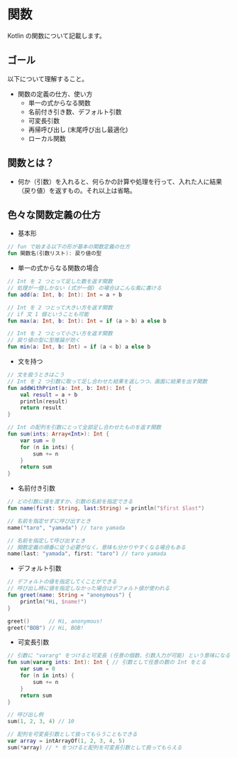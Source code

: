 # 関数

Kotlin の関数について記載します。

## ゴール

以下について理解すること。

* 関数の定義の仕方、使い方
  * 単一の式からなる関数
  * 名前付き引き数、デフォルト引数
  * 可変長引数
  * 再帰呼び出し (末尾呼び出し最適化)
  * ローカル関数

## 関数とは？

* 何か（引数）を入れると、何らかの計算や処理を行って、入れた人に結果（戻り値）を返すもの。それ以上は省略。

## 色々な関数定義の仕方

* 基本形

```kotlin
// fun で始まる以下の形が基本の関数定義の仕方
fun 関数名(引数リスト): 戻り値の型
```

* 単一の式からなる関数の場合

```kotlin
// Int を 2 つとって足した数を返す関数
// 処理が一個しかない (式が一個) の場合はこんな風に書ける
fun add(a: Int, b: Int): Int = a + b
```

```kotlin
// Int を 2 つとって大きい方を返す関数
// if 文 1 個ということも可能
fun max(a: Int, b: Int): Int = if (a > b) a else b
```

```kotlin
// Int を 2 つとって小さい方を返す関数
// 戻り値の型に型推論が効く
fun min(a: Int, b: Int) = if (a < b) a else b
```

* 文を持つ

```kotlin
// 文を扱うときはこう
// Int を 2 つ引数に取って足し合わせた結果を返しつつ、画面に結果を出す関数
fun addWithPrint(a: Int, b: Int): Int {
    val result = a + b
    println(result)
    return result
}
```

```kotlin
// Int の配列を引数にとって全部足し合わせたものを返す関数
fun sum(ints: Array<Int>): Int {
    var sum = 0
    for (n in ints) {
        sum += n
    }
    return sum
}
```

* 名前付き引数

```kotlin
// どの引数に値を渡すか、引数の名前を指定できる
fun name(first: String, last:String) = println("$first $last")

// 名前を指定せずに呼び出すとき
name("taro", "yamada") // taro yamada

// 名前を指定して呼び出すとき
// 関数定義の順番に従う必要がなく、意味も分かりやすくなる場合もある
name(last: "yamada", first: "taro") // taro yamada
```

* デフォルト引数

```kotlin
// デフォルトの値を指定してくことができる
// 呼び出し時に値を指定しなかった場合はデフォルト値が使われる
fun greet(name: String = "anonymous") {
    println("Hi, $name!")
}

greet()      // Hi, anonymous!
greet("BOB") // Hi, BOB!
```

* 可変長引数

```kotlin
// 引数に "vararg" をつけると可変長 (任意の個数、引数入力が可能) という意味になる
fun sum(vararg ints: Int): Int { // 引数として任意の数の Int をとる
    var sum = 0
    for (n in ints) {
        sum += n
    }
    return sum
}

// 呼び出し例
sum(1, 2, 3, 4) // 10

// 配列を可変長引数として扱ってもらうこともできる
var array = intArrayOf(1, 2, 3, 4, 5)
sum(*array) // * をつけると配列を可変長引数として扱ってもらえる
```
